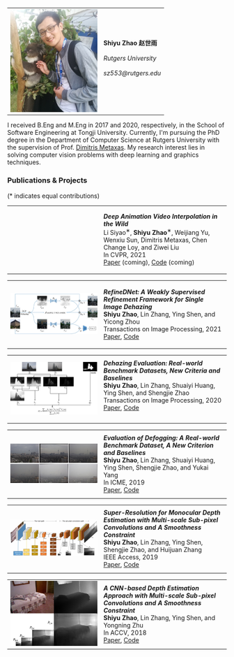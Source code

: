 <table border="0">
   <tr>
      <td align="center"><img src="/img/zsy_accv_small.jpg" width="200" height="236"/></td>
      <td align="left">
         <b>Shiyu Zhao 赵世雨</b> <br><br>
          <i>Rutgers University</i> <br><br>
        <i>sz553@rutgers.edu</i> <br><br>
      </td>
   </tr>
</table>

I received B.Eng and M.Eng in 2017 and 2020, respectively, in the School of Software Engineering at Tongji University. Currently, I'm pursuing the PhD degree in the Department of Computer Science at Rutgers University with the supervision of Prof. [Dimitris Metaxas](https://www.cs.rutgers.edu/~dnm/). My research interest lies in solving computer vision problems with deep learning and graphics techniques. 

### Publications & Projects
(* indicates equal contributions)
<!--
<table>
   <tr>
      <td align="center" width="200" height="150"><img src="/img/fog_simulation_cover_pic.jpg"/></td>
      <td align="left">
         <b><i>Simulation of Atmospheric Visibility Impairment</i></b> <br>
          Lin Zhang<sup>∗</sup>, <b>Shiyu Zhao</b>, Ying Shen, and Shengjie Zhao<br>
          In preparation <br>
          <a href="">Paper</a> (coming), <a href="">Code</a><br>
      </td>
   </tr>
</table>
-->

<table>
   <tr>
      <td align="center" width="200" height="150"><img src=""/></td>
      <td align="left">
         <b><i>Deep Animation Video Interpolation in the Wild</i></b> <br>
          Li Siyao<sup>∗</sup>, <b>Shiyu Zhao</b><sup>∗</sup>, Weijiang Yu, Wenxiu Sun, Dimitris Metaxas, Chen Change Loy, and Ziwei Liu <br>
          In CVPR, 2021 <br>
          <a href="">Paper</a> (coming), <a href="https://github.com/xiaofeng94/renderdoc_for_game_data">Code</a> (coming) <br>
      </td>
   </tr>
</table>

<table>
   <tr>
      <td align="center" width="200" height="150"><img src="/img/dehazing_cover_pic.jpg"/></td>
      <td align="left">
         <b><i>RefineDNet: A Weakly Supervised Refinement Framework for Single Image Dehazing</i></b> <br>
          <b>Shiyu Zhao</b>, Lin Zhang, Ying Shen, and Yicong Zhou<br>
          Transactions on Image Processing, 2021 <br>
          <a href="https://ieeexplore.ieee.org/document/9366772">Paper</a>, <a href="https://github.com/xiaofeng94/RefineDNet_for_dehazing">Code</a><br>
      </td>
   </tr>
</table>

<table>
   <tr>
      <td align="center" width="200" height="150"><img src="/img/bedde_tip_cover_pic.jpg"/></td>
      <td align="left">
         <b><i>Dehazing Evaluation: Real-world Benchmark Datasets, New Criteria and Baselines</i></b> <br>
          <b>Shiyu Zhao</b>, Lin Zhang, Shuaiyi Huang, Ying Shen, and Shengjie Zhao <br>
          Transactions on Image Processing, 2020 <br>
          <a href="https://ieeexplore.ieee.org/document/9099036">Paper</a>, <a href="https://github.com/xiaofeng94/BeDDE-for-defogging">Code</a><br><br> 
      </td>
   </tr>
</table>

<table>
   <tr>
      <td align="center" width="200" height="150"><img src="/img/icme19_cover_pic.jpg"/></td>
      <td align="left">
         <b><i>Evaluation of Defogging: A Real-world Benchmark Dataset, A New Criterion and Baselines</i></b> <br>
          <b>Shiyu Zhao</b>, Lin Zhang, Shuaiyi Huang, Ying Shen, Shengjie Zhao, and Yukai Yang <br>
          In ICME, 2019 <br>
          <a href="https://ieeexplore.ieee.org/abstract/document/8784729">Paper</a>, <a href="https://github.com/xiaofeng94/BeDDE-for-defogging">Code</a><br>
      </td>
   </tr>
</table>

<table>
   <tr>
      <td align="center" width="200" height="150"> <img src="/img/access_cover_pic.jpg"/> </td>
      <td align="left">
         <b><i>Super-Resolution for Monocular Depth Estimation with Multi-scale Sub-pixel Convolutions and A Smoothness Constraint</i></b> <br>
          <b>Shiyu Zhao</b>, Lin Zhang, Ying Shen, Shengjie Zhao, and Huijuan Zhang <br>
          IEEE Access, 2019 <br>
          <a href="https://ieeexplore.ieee.org/document/8624409">Paper</a>, <a href="https://github.com/xiaofeng94/MSCNNS-for-monocular-depth-estimation">Code</a><br>
      </td>
   </tr>
</table>

<table>
   <tr>
      <td align="center" width="200" height="150"> <img src="/img/accv_cover_pic.jpg"/> </td>
      <td align="left">
         <b><i>A CNN-based Depth Estimation Approach with Multi-scale Sub-pixel Convolutions and A Smoothness Constraint</i></b> <br>
          <b>Shiyu Zhao</b>, Lin Zhang, Ying Shen, and Yongning Zhu <br>
          In ACCV, 2018 <br>
          <a href="https://link.springer.com/chapter/10.1007/978-3-030-20890-5_24">Paper</a>, <a href="https://github.com/xiaofeng94/MSCNNS-for-monocular-depth-estimation">Code</a><br>
      </td>
   </tr>
</table>
